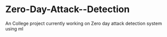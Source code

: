 # Zero-Day-Attack--Detection
An College project currently working on Zero day attack detection system using ml
